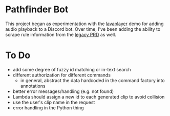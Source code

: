 # Pathfinder Bot
This project began as experimentation with the [lavaplayer](https://github.com/sedmelluq/lavaplayer/tree/master/demo-jda)
demo for adding audio playback to a Discord bot. Over time, I've been adding the ability to scrape rule information from
the [legacy PRD](https://legacy.aonprd.com/) as well.

# To Do
* add some degree of fuzzy id matching or in-text search
* different authorization for different commands
  * in general, abstract the data hardcoded in the command factory into annotations
* better error messages/handling (e.g. not found)
* Lambda should assign a new id to each generated clip to avoid collision
* use the user's clip name in the request
* error handling in the Python thing
